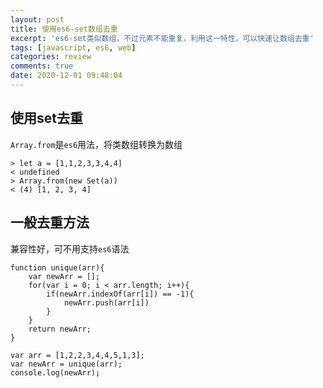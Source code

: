 ```yaml
---
layout: post
title: 使用es6-set数组去重
excerpt: 'es6-set类似数组，不过元素不能重复，利用这一特性，可以快速让数组去重'
tags: [javascript, es6, web]
categories: review
comments: true
date: 2020-12-01 09:48:04
---
```


## 使用set去重
`Array.from`是`es6`用法，将类数组转换为数组
```
> let a = [1,1,2,3,3,4,4]
< undefined
> Array.from(new Set(a))
< (4) [1, 2, 3, 4]
```

## 一般去重方法
兼容性好，可不用支持`es6`语法
```
function unique(arr){
    var newArr = [];
    for(var i = 0; i < arr.length; i++){
        if(newArr.indexOf(arr[i]) == -1){
            newArr.push(arr[i])
        }
    }
    return newArr;
}       

var arr = [1,2,2,3,4,4,5,1,3];
var newArr = unique(arr);
console.log(newArr);
```